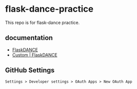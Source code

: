 # flask-dance-practice
This repo is for flask-dance practice.

## documentation
+ [FlaskDANCE](https://flask-dance.readthedocs.io/en/latest/)
+ [Custom | FlaskDANCE](https://flask-dance.readthedocs.io/en/latest/providers.html#custom)

## GitHub Settings
```
Settings > Developer settings > OAuth Apps > New OAuth App
```

